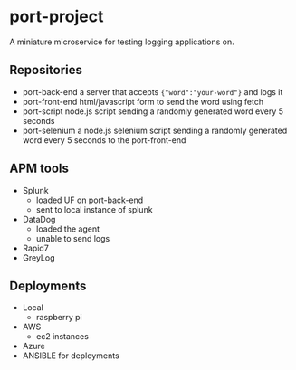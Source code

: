 # port-project
A miniature microservice for testing logging applications on.

## Repositories
- port-back-end
    a server that accepts `{"word":"your-word"}` and logs it
- port-front-end
    html/javascript form to send the word using fetch
- port-script
    node.js script sending a randomly generated word every 5 seconds
- port-selenium
    a node.js selenium script sending a randomly generated word every 5 seconds to the port-front-end

## APM tools
- Splunk
    - loaded UF on port-back-end
    - sent to local instance of splunk
- DataDog
    - loaded the agent 
    - unable to send logs
- Rapid7
- GreyLog

## Deployments
- Local 
    - raspberry pi
- AWS 
    - ec2 instances
- Azure
- ANSIBLE for deployments